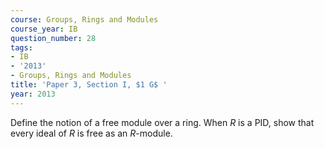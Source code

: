 ```yaml
---
course: Groups, Rings and Modules
course_year: IB
question_number: 28
tags:
- IB
- '2013'
- Groups, Rings and Modules
title: 'Paper 3, Section I, $1 G$ '
year: 2013
---
```




Define the notion of a free module over a ring. When $R$ is a PID, show that every ideal of $R$ is free as an $R$-module.